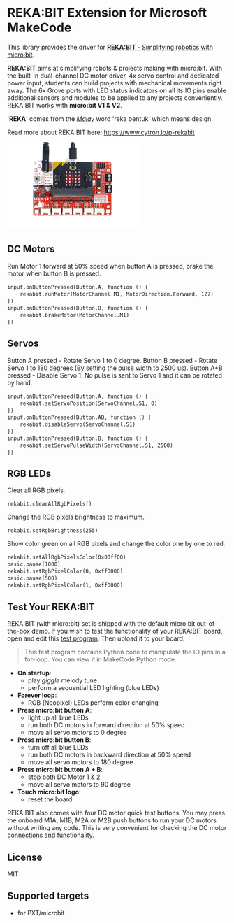 # REKA:BIT Extension for Microsoft MakeCode

This library provides the driver for [**REKA:BIT** - Simplifying robotics with micro:bit](https://www.cytron.io/p-rekabit-simplifying-robotics-with-microbit).

**REKA:BIT** aims at simplifying robots & projects making with micro:bit. With the built-in dual-channel DC motor driver, 4x servo control and dedicated power input, students can build projects with mechanical movements right away. The 6x Grove ports with LED status indicators on all its IO pins enable additional sensors and modules to be applied to any projects conveniently. REKA:BIT works with **micro:bit V1 & V2**.

'**REKA**' comes from the [*Malay*](https://en.wikipedia.org/wiki/Malay_language) word 'reka bentuk' which means design. 

Read more about REKA:BIT here: https://www.cytron.io/p-rekabit

![REKA:BIT](https://raw.githubusercontent.com/CytronTechnologies/pxt-rekabit/master/icon.png)


## DC Motors

Run Motor 1 forward at 50% speed when button A is pressed, brake the motor when button B is pressed.

```blocks
input.onButtonPressed(Button.A, function () {
    rekabit.runMotor(MotorChannel.M1, MotorDirection.Forward, 127)
})
input.onButtonPressed(Button.B, function () {
    rekabit.brakeMotor(MotorChannel.M1)
})
```

## Servos

Button A pressed - Rotate Servo 1 to 0 degree.
Button B pressed - Rotate Servo 1 to 180 degrees (By setting the pulse width to 2500 us).
Button A+B pressed - Disable Servo 1. No pulse is sent to Servo 1 and it can be rotated by hand.

```blocks
input.onButtonPressed(Button.A, function () {
    rekabit.setServoPosition(ServoChannel.S1, 0)
})
input.onButtonPressed(Button.AB, function () {
    rekabit.disableServo(ServoChannel.S1)
})
input.onButtonPressed(Button.B, function () {
    rekabit.setServoPulseWidth(ServoChannel.S1, 2500)
})
```

## RGB LEDs

Clear all RGB pixels.

```blocks
rekabit.clearAllRgbPixels()
```

Change the RGB pixels brightness to maximum.

```blocks
rekabit.setRgbBrightness(255)
```

Show color green on all RGB pixels and change the color one by one to red.

```blocks
rekabit.setAllRgbPixelsColor(0x00ff00)
basic.pause(1000)
rekabit.setRgbPixelColor(0, 0xff0000)
basic.pause(500)
rekabit.setRgbPixelColor(1, 0xff0000)
```

## Test Your REKA:BIT
REKA:BIT (with micro:bit) set is shipped with the default micro:bit out-of-the-box demo. If you wish to test the functionality of your REKA:BIT board, open and edit this [test program](https://makecode.microbit.org/_WL0HY7aApA5U). Then upload it to your board.
>This test program contains Python code to manipulate the IO pins in a for-loop. You can view it in MakeCode Python mode.
- **On startup**:
   - play _giggle_ melody tune
   - perform a sequential LED lighting (blue LEDs)
- **Forever loop**:
   - RGB (Neopixel) LEDs perform color changing
- **Press micro:bit button A**:
   - light up all blue LEDs
   - run both DC motors in forward direction at 50% speed
   - move all servo motors to 0 degree
- **Press micro:bit button B**: 
   - turn off all blue LEDs
   - run both DC motors in backward direction at 50% speed
   - move all servo motors to 180 degree
- **Press micro:bit button A + B**: 
   - stop both DC Motor 1 & 2
   - move all servo motors to 90 degree
- **Touch micro:bit logo**: 
   - reset the board

REKA:BIT also comes with four DC motor quick test buttons. You may press the onboard M1A, M1B, M2A or M2B push buttons to run your DC motors without writing any code. This is very convenient for checking the DC motor connections and functionality.

## License

MIT

## Supported targets

* for PXT/microbit

